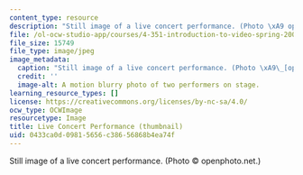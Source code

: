 ```yaml
---
content_type: resource
description: "Still image of a live concert performance. (Photo \xA9 openphoto.net.)"
file: /ol-ocw-studio-app/courses/4-351-introduction-to-video-spring-2004/0433ca0d09815656c38656868b4ea74f_4-351s04-th.jpg
file_size: 15749
file_type: image/jpeg
image_metadata:
  caption: "Still image of a live concert performance. (Photo \xA9\_[openphoto.net](http://openphoto.net).)"
  credit: ''
  image-alt: A motion blurry photo of two performers on stage.
learning_resource_types: []
license: https://creativecommons.org/licenses/by-nc-sa/4.0/
ocw_type: OCWImage
resourcetype: Image
title: Live Concert Performance (thumbnail)
uid: 0433ca0d-0981-5656-c386-56868b4ea74f
---
```

Still image of a live concert performance. (Photo © openphoto.net.)